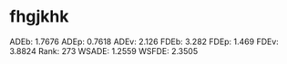 # fhgjkhk

ADEb: 1.7676
ADEp: 0.7618
ADEv: 2.126
FDEb: 3.282
FDEp: 1.469
FDEv: 3.8824
Rank: 273
WSADE: 1.2559
WSFDE: 2.3505